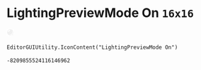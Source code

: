 # LightingPreviewMode On `16x16`
<img src="/img/LightingPreviewMode%20On.png" width=16 height=16>

``` CSharp
EditorGUIUtility.IconContent("LightingPreviewMode On")
```
```
-8209855524116146962
```
